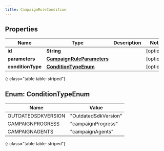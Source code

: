 ```yaml
---
title: CampaignRuleCondition
---
```


## Properties

| Name | Type | Description | Notes |
| ------------ | ------------- | ------------- | ------------- |
| **id** | **String** |  |  [optional] |
| **parameters** | [**CampaignRuleParameters**](CampaignRuleParameters.html) |  |  [optional] |
| **conditionType** | [**ConditionTypeEnum**](#ConditionTypeEnum) |  |  [optional] |
{: class="table table-striped"}


<a name="ConditionTypeEnum"></a>

## Enum: ConditionTypeEnum

| Name | Value |
| ---- | ----- |
| OUTDATEDSDKVERSION | &quot;OutdatedSdkVersion&quot; |
| CAMPAIGNPROGRESS | &quot;campaignProgress&quot; |
| CAMPAIGNAGENTS | &quot;campaignAgents&quot; |
{: class="table table-striped"}


